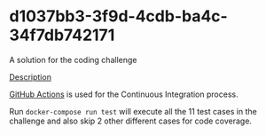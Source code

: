 # d1037bb3-3f9d-4cdb-ba4c-34f7db742171
A solution for the coding challenge


[Description](https://github.com/ksaifullah/coding-challenge)

[GitHub Actions](https://docs.github.com/en/free-pro-team@latest/actions) is used for the Continuous Integration process.

Run `docker-compose run test` will execute all the 11 test cases in the challenge and also skip 2 other different cases for code coverage.
